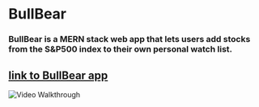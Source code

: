 # BullBear

### BullBear is a MERN stack web app that lets users add stocks from the S&P500 index to their own personal watch list.

## [link to BullBear app](https://bullbearmarket.net/)

<img src='https://media.giphy.com/media/0vN0CA9LjAIcD10ji7/giphy.gif' title='BullBear Video Walkthrough' width='' alt='Video Walkthrough' />


